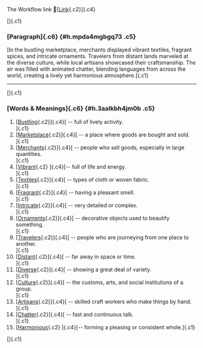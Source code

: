 The Workflow link
👏[[Link](https://www.google.com/url?q=http://www.google.com&sa=D&source=editors&ust=1759905742430169&usg=AOvVaw0fVQAy2Z94wm-p93S4kN-7){.c2}]{.c4}

[]{.c1}

### [Paragraph]{.c6} {#h.mpda4mgbgq73 .c5}

[In the bustling marketplace, merchants displayed vibrant textiles,
fragrant spices, and intricate ornaments. Travelers from distant lands
marveled at the diverse culture, while local artisans showcased their
craftsmanship. The air was filled with animated chatter, blending
languages from across the world, creating a lively yet harmonious
atmosphere.]{.c1}

------------------------------------------------------------------------

[]{.c1}

### [Words & Meanings]{.c6} {#h.3aalkbh4jm0b .c5}

1.  [[Bustling](https://www.google.com/url?q=http://www.google.com&sa=D&source=editors&ust=1759905742431087&usg=AOvVaw0dbmrWPOCzydtFGXGFlS6n){.c2}]{.c4}[ --
    full of lively activity.\
    ]{.c1}
2.  [[Marketplace](https://www.google.com/url?q=http://www.google.com&sa=D&source=editors&ust=1759905742431286&usg=AOvVaw3vHtVfILcSyRr16KSI58Zl){.c2}]{.c4}[ --
    a place where goods are bought and sold.\
    ]{.c1}
3.  [[Merchants](https://www.google.com/url?q=http://www.google.com&sa=D&source=editors&ust=1759905742431533&usg=AOvVaw2-a-nvqRQLbXSKsMA97We2){.c2}]{.c4}[ --
    people who sell goods, especially in large quantities.\
    ]{.c1}
4.  [[Vibrant](https://www.google.com/url?q=http://www.google.com&sa=D&source=editors&ust=1759905742431712&usg=AOvVaw0XJOnzAPJh70e_LI2Nd3cp){.c2}
    ]{.c4}[-- full of life and energy.\
    ]{.c1}
5.  [[Textiles](https://www.google.com/url?q=http://www.google.com&sa=D&source=editors&ust=1759905742431890&usg=AOvVaw0p1cXXQVj_Vrt38QkLFayK){.c2}]{.c4}[ --
    types of cloth or woven fabric.\
    ]{.c1}
6.  [[Fragrant](https://www.google.com/url?q=http://www.google.com&sa=D&source=editors&ust=1759905742432015&usg=AOvVaw3zusDJj-z9fZaYBZyfQctA){.c2}]{.c4}[ --
    having a pleasant smell.\
    ]{.c1}
7.  [[Intricate](https://www.google.com/url?q=http://www.google.com&sa=D&source=editors&ust=1759905742432156&usg=AOvVaw2wwDpUplxolF4tjNnwn4jS){.c2}]{.c4}[ --
    very detailed or complex.\
    ]{.c1}
8.  [[Ornaments](https://www.google.com/url?q=http://www.google.com&sa=D&source=editors&ust=1759905742432312&usg=AOvVaw3C4kKfiLt8xKuxqtSI_lzo){.c2}]{.c4}[ --
    decorative objects used to beautify something.\
    ]{.c1}
9.  [[Travelers](https://www.google.com/url?q=http://www.google.com&sa=D&source=editors&ust=1759905742432486&usg=AOvVaw1YE9ePusTNZUwSxMy1dblI){.c2}]{.c4}[ --
    people who are journeying from one place to another.\
    ]{.c1}
10. [[Distant](https://www.google.com/url?q=http://www.google.com&sa=D&source=editors&ust=1759905742432809&usg=AOvVaw1Y6HH9o0JtFbLLNE_B9IUT){.c2}]{.c4}[ --
    far away in space or time.\
    ]{.c1}
11. [[Diverse](https://www.google.com/url?q=http://www.google.com&sa=D&source=editors&ust=1759905742432948&usg=AOvVaw06kYwP8ECl6qGzKl4SUDMJ){.c2}]{.c4}[ --
    showing a great deal of variety.\
    ]{.c1}
12. [[Culture](https://www.google.com/url?q=http://www.google.com&sa=D&source=editors&ust=1759905742433084&usg=AOvVaw189VIK0B0q04sREO7PTJBA){.c2}]{.c4}[ --
    the customs, arts, and social institutions of a group.\
    ]{.c1}
13. [[Artisans](https://www.google.com/url?q=http://www.google.com&sa=D&source=editors&ust=1759905742433263&usg=AOvVaw2DXTs92TibKklQniABQW-p){.c2}]{.c4}[ --
    skilled craft workers who make things by hand.\
    ]{.c1}
14. [[Chatter](https://www.google.com/url?q=http://www.google.com&sa=D&source=editors&ust=1759905742433452&usg=AOvVaw1llfRc0_YVkaCxPP-ASPck){.c2}]{.c4}[ --
    fast and continuous talk.\
    ]{.c1}
15. [[Harmonious](https://www.google.com/url?q=http://www.google.com&sa=D&source=editors&ust=1759905742433599&usg=AOvVaw0wxRCATt8cfjDGW95eXCbK){.c2}
    ]{.c4}[-- forming a pleasing or consistent whole.]{.c1}

[]{.c1}
